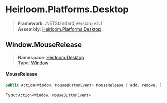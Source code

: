 # Heirloom.Platforms.Desktop

> **Framework**: .NETStandard,Version=v2.1  
> **Assembly**: [Heirloom.Platforms.Desktop][0]  

## Window.MouseRelease

> **Namespace**: [Heirloom.Desktop][0]  
> **Type**: [Window][1]  

#### MouseRelease

```cs
public Action<Window, MouseButtonEvent> MouseRelease { add; remove; }
```

Type: `Action<Window, MouseButtonEvent>`

[0]: ../../../Heirloom.Platforms.Desktop.md
[1]: ../Window.md
